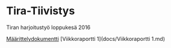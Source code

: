 # Tira-Tiivistys
Tiran harjoitustyö loppukesä 2016

[Määrittelydokumentti](docs/Määrittelydokumentti.md)
[Viikkoraportti 1](docs/Viikkoraportti 1.md)